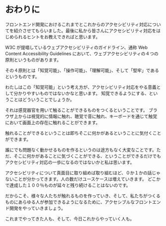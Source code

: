 # おわりに

フロントエンド開発におけるこれまでとこれからのアクセシビリティ対応についてを紹介させてもらいました。最後に私から皆さんにアクセシビリティ対応をはじめられるヒントをお教えできればと思います。

W3C が提唱しているウェブアクセシビリティのガイドライン、通称 Web Content Accessibility Guidelines において、ウェブアクセシビリティの４つの原則というものがあります。

その４原則とは「知覚可能」、「操作可能」、「理解可能」、そして「堅牢」であるというものです。

わたしはこの「知覚可能」という考え方が、アクセシビリティ対応をやる意義として分かりやすいものではないかなと思います。
知覚できるようにする、ということはどういうことでしょうか。

それは感覚器官を用いて触ることができるものをつくるということです。
ブラウザ上からは視覚的に情報に触れ、聴覚で音に触れ、キーボードを通じて触覚において画面上の存在に触れることができます。

触れることができるということは即ちそこに何かがあるということに気付くことができます。

誰にでも問題なく動かせるものを作るというのは途方もなく大変なことです。ただ、そこに何かがあることに気づくことができる、ということができるだけでもアクセシビリティ対応の一歩になるのではないかと私は思います。

アクセシビリティについて真面目に取り組めば取り組むほど、０か１かの話じゃないことが分かってきます。人の数だけユースケースは増えていきます。
どこかで達成した１００％ものが延々と残り続けることはないのです。

だからこそ、様々な人たちが触れるものを作っていき、そして、私たちがつくるものにあらゆる人が参加できるようになるために、アクセシブルなフロントエンド開発をやっていきましょう。

これまでやってきた人も、そして、今日これからやっていく人も。

